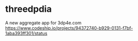threedpdia
==========

A new aggregate app for 3dp4e.com
https://www.codeship.io/projects/94372740-b929-0131-f7bf-1aba393ff301/status
